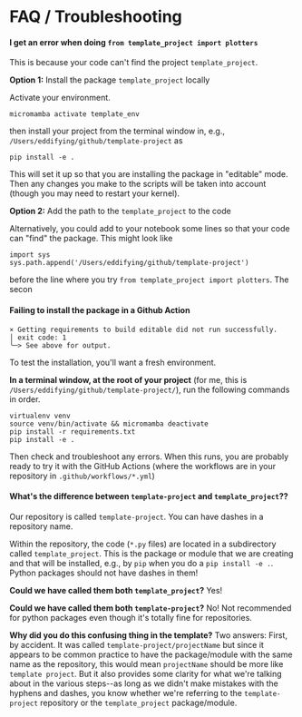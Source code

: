FAQ / Troubleshooting
======================


#### I get an error when doing `from template_project import plotters`

This is because your code can't find the project `template_project`.

**Option 1:** Install the package `template_project` locally

Activate your environment.

```
micromamba activate template_env
```

then install your project from the terminal window in, e.g., `/Users/eddifying/github/template-project` as
```
pip install -e .
```
This will set it up so that you are installing the package in "editable" mode.  Then any changes you make to the scripts will be taken into account (though you may need to restart your kernel).

**Option 2:** Add the path to the `template_project` to the code

Alternatively, you could add to your notebook some lines so that your code can "find" the package.  This might look like
```
import sys
sys.path.append('/Users/eddifying/github/template-project')
```
before the line where you try `from template_project import plotters`.  The secon

#### Failing to install the package in a Github Action

```
× Getting requirements to build editable did not run successfully.
│ exit code: 1
╰─> See above for output.
```

To test the installation, you'll want a fresh environment.

**In a terminal window, at the root of your project** (for me, this is `/Users/eddifying/github/template-project/`), run the following commands in order.
```
virtualenv venv
source venv/bin/activate && micromamba deactivate
pip install -r requirements.txt
pip install -e .
```

Then check and troubleshoot any errors.  When this runs, you are probably ready to try it with the GitHub Actions (where the workflows are in your repository in `.github/workflows/*.yml`)

#### What's the difference between `template-project` and `template_project`??

Our repository is called `template-project`.  You can have dashes in a repository name.

Within the repository, the code (`*.py` files) are located in a subdirectory called `template_project`.  This is the package or module that we are creating and that will be installed, e.g., by `pip` when you do a `pip install -e .`.  Python packages should not have dashes in them!

**Could we have called them both `template_project`?**  Yes!

**Could we have called them both `template-project`?**  No!  Not recommended for python packages even though it's totally fine for repositories.

**Why did you do this confusing thing in the template?**  Two answers: First, by accident.  It was called `template-project/projectName` but since it appears to be common practice to have the package/module with the same name as the repository, this would mean `projectName` should be more like `template project`.  But it also provides some clarity for what we're talking about in the various steps--as long as we didn't make mistakes with the hyphens and dashes, you know whether we're referring to the `template-project` repository or the `template_project` package/module.
